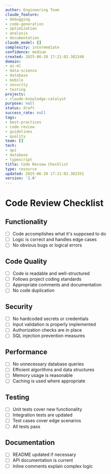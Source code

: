 ```yaml
---
author: Engineering Team
claude_feature:
- debugging
- code-generation
- optimization
- analysis
- documentation
claude_model: []
complexity: intermediate
confidence: medium
created: 2025-06-20 17:21:02.382348
domain:
- ai-ml
- data-science
- database
- mobile
- security
- testing
projects:
- claude-knowledge-catalyst
purpose: null
status: draft
success_rate: null
tags:
- best-practices
- code-review
- guidelines
- quality
team: []
tech:
- api
- database
- typescript
title: Code Review Checklist
type: resource
updated: 2025-06-20 17:21:02.382351
version: '1.0'
---
```


# Code Review Checklist

## Functionality
- [ ] Code accomplishes what it's supposed to do
- [ ] Logic is correct and handles edge cases
- [ ] No obvious bugs or logical errors

## Code Quality
- [ ] Code is readable and well-structured
- [ ] Follows project coding standards
- [ ] Appropriate comments and documentation
- [ ] No code duplication

## Security
- [ ] No hardcoded secrets or credentials
- [ ] Input validation is properly implemented
- [ ] Authorization checks are in place
- [ ] SQL injection prevention measures

## Performance
- [ ] No unnecessary database queries
- [ ] Efficient algorithms and data structures
- [ ] Memory usage is reasonable
- [ ] Caching is used where appropriate

## Testing
- [ ] Unit tests cover new functionality
- [ ] Integration tests are updated
- [ ] Test cases cover edge scenarios
- [ ] All tests pass

## Documentation
- [ ] README updated if necessary
- [ ] API documentation is current
- [ ] Inline comments explain complex logic